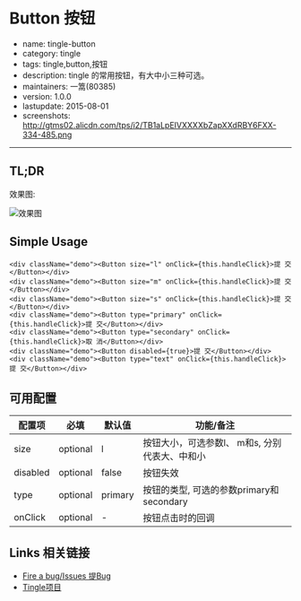 # Button 按钮

- name: tingle-button
- category: tingle
- tags: tingle,button,按钮
- description:  tingle 的常用按钮，有大中小三种可选。
- maintainers: 一篙(80385)
- version: 1.0.0
- lastupdate: 2015-08-01
- screenshots: http://gtms02.alicdn.com/tps/i2/TB1aLpEIVXXXXbZapXXdRBY6FXX-334-485.png

---

## TL;DR

效果图:

![效果图](http://gtms02.alicdn.com/tps/i2/TB1aLpEIVXXXXbZapXXdRBY6FXX-334-485.png)

## Simple Usage

```
<div className="demo"><Button size="l" onClick={this.handleClick}>提 交</Button></div>
<div className="demo"><Button size="m" onClick={this.handleClick}>提 交</Button></div>
<div className="demo"><Button size="s" onClick={this.handleClick}>提 交</Button></div>
<div className="demo"><Button type="primary" onClick={this.handleClick}>提 交</Button></div>
<div className="demo"><Button type="secondary" onClick={this.handleClick}>取 消</Button></div>
<div className="demo"><Button disabled={true}>提 交</Button></div>
<div className="demo"><Button type="text" onClick={this.handleClick}>提 交</Button></div>
```

## 可用配置

| 配置项 | 必填 | 默认值 | 功能/备注 |
|---|----|---|----|
|size| optional |l|按钮大小，可选参数l、 m和s, 分别代表大、中和小|
|disabled| optional |false|按钮失效|
|type| optional |primary|按钮的类型, 可选的参数primary和secondary|
|onClick|optional|-|按钮点击时的回调|


## Links 相关链接

- [Fire a bug/Issues 提Bug](http://gitlab.alibaba-inc.com/alinwmobile/tingle-button/issues)
- [Tingle项目](http://gitlab.alibaba-inc.com/alinwmobile/tingle/tree/master)